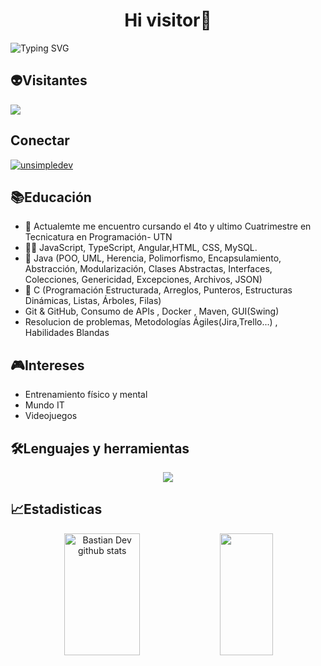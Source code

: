 <h1 align="center"> Hi visitor👋</h1>
  
 ![Typing SVG](https://readme-typing-svg.herokuapp.com/?color=02D9F7FF&size=35&center=true&vCenter=true&width=1000&lines=Desarrollador+frontend+👨‍💻;Desarrollador+backend+👨‍💻👨‍💻;Desarrollador+fullstack+👨‍💻👨‍💻👨‍💻;Que+gusto+verte+por+aqui+👋👋;Bienvenidos+👾👾;Argentina+pa´🇦🇷;!)
 </h1> 

## 👽Visitantes
<p align="left"><img align="center" src="https://profile-counter.glitch.me/leocaimmi/count.svg" /></p> 

## Conectar 
<a href="https://www.linkedin.com/in/leonardo-caimmi/" target="blank"><img align="center" src="https://img.shields.io/badge/LinkedIn-0077B5?style=for-the-badge&logo=linkedin&logoColor=white" alt="unsimpledev"/></a>
<!------------------------------------------------------------------------------------------------------>


## 📚Educación
<ul>
  <li>🔭  Actualemte me encuentro cursando el 4to y ultimo Cuatrimestre en Tecnicatura en Programación- UTN</li>
  <li>👨‍💻 JavaScript, TypeScript, Angular,HTML, CSS, MySQL.
  <li>🌱 Java (POO, UML, Herencia, Polimorfismo, Encapsulamiento, Abstracción, Modularización, Clases Abstractas, Interfaces, Colecciones, Genericidad, Excepciones, Archivos, JSON)</li>
  <li>📖 C (Programación Estructurada, Arreglos, Punteros, Estructuras Dinámicas, Listas, Árboles, Filas)</li>
  <li>Git & GitHub, Consumo de APIs , Docker , Maven, GUI(Swing)</li>
  <li>Resolucion de problemas, Metodologías Ágiles(Jira,Trello...) , Habilidades Blandas</li>
</ul>
<!------------------------------------------------------------------------------------------------------>

## 🎮Intereses
<ul>
  <li>Entrenamiento físico y mental</li>
  <li>Mundo IT</li>
  <li>Videojuegos</li>
</ul>
<!------------------------------------------------------------------------------------------------------>
 
## 🛠️Lenguajes y herramientas

<p align="center">
  <a href="https://skillicons.dev">
    <img src="https://skillicons.dev/icons?i=javascript,typescript,angular,c,java,html,css,git,mysql,postgresql,docker" />
  </a>
</p>
<!------------------------------------------------------------------------------------------------------>

## 📈Estadisticas
<div align="center">  
  <img width="49%" height="195px" src="https://github-readme-stats.vercel.app/api?username=leocaimmi&show_icons=true&count_private=true&hide_border=true&title_color=02D9F7FF&icon_color=02D9F7FF&text_color=c9d1d9&bg_color=0d1117" alt="Bastian Dev github stats" /> 
  
  <img width="41%" height="195px" src="https://github-readme-stats.vercel.app/api/top-langs/?username=leocaimmi&layout=compact&hide_border=true&title_color=02D9F7FF&text_color=02D9F7FF&bg_color=0d1117" />
</div> 
<!------------------------------------------------------------------------------------------------------>
